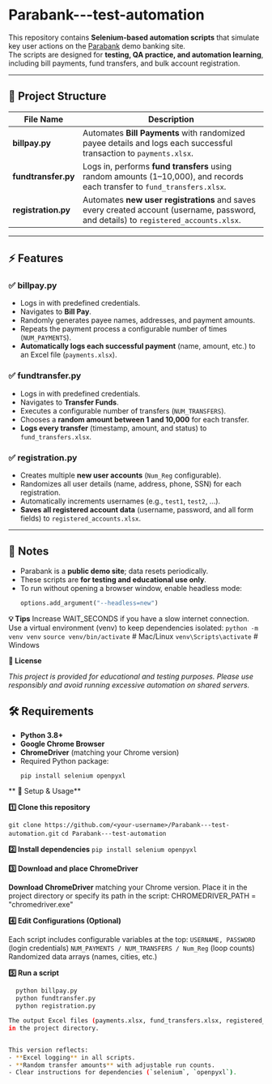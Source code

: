 # Parabank---test-automation

This repository contains **Selenium-based automation scripts** that simulate key user actions on the [Parabank](https://parabank.parasoft.com/parabank/index.htm) demo banking site.  
The scripts are designed for **testing, QA practice, and automation learning**, including bill payments, fund transfers, and bulk account registration.

---

## 📂 Project Structure

| File Name               | Description                                                                                             |
|--------------------------|---------------------------------------------------------------------------------------------------------|
| **billpay.py**           | Automates **Bill Payments** with randomized payee details and logs each successful transaction to `payments.xlsx`. |
| **fundtransfer.py**      | Logs in, performs **fund transfers** using random amounts (1–10,000), and records each transfer to `fund_transfers.xlsx`. |
| **registration.py**      | Automates **new user registrations** and saves every created account (username, password, and details) to `registered_accounts.xlsx`. |

---

## ⚡ Features

### ✅ billpay.py
- Logs in with predefined credentials.
- Navigates to **Bill Pay**.
- Randomly generates payee names, addresses, and payment amounts.
- Repeats the payment process a configurable number of times (`NUM_PAYMENTS`).
- **Automatically logs each successful payment** (name, amount, etc.) to an Excel file (`payments.xlsx`).

### ✅ fundtransfer.py
- Logs in with predefined credentials.
- Navigates to **Transfer Funds**.
- Executes a configurable number of transfers (`NUM_TRANSFERS`).
- Chooses a **random amount between 1 and 10,000** for each transfer.
- **Logs every transfer** (timestamp, amount, and status) to `fund_transfers.xlsx`.

### ✅ registration.py
- Creates multiple **new user accounts** (`Num_Reg` configurable).
- Randomizes all user details (name, address, phone, SSN) for each registration.
- Automatically increments usernames (e.g., `test1`, `test2`, …).
- **Saves all registered account data** (username, password, and all form fields) to `registered_accounts.xlsx`.

---

## 🧪 Notes
- Parabank is a **public demo site**; data resets periodically.
- These scripts are **for testing and educational use only**.
- To run without opening a browser window, enable headless mode:
  ```python
  options.add_argument("--headless=new")


**💡 Tips**
Increase WAIT_SECONDS if you have a slow internet connection.
Use a virtual environment (venv) to keep dependencies isolated:
  `python -m venv venv`
 `source venv/bin/activate`  # Mac/Linux
  `venv\Scripts\activate`     # Windows

**📜 License**

_This project is provided for educational and testing purposes.
Please use responsibly and avoid running excessive automation on shared servers._


## 🛠️ Requirements

- **Python 3.8+**
- **Google Chrome Browser**
- **ChromeDriver** (matching your Chrome version)
- Required Python package:
  ```bash
  pip install selenium openpyxl 

**  🚀 Setup & Usage**

**1️⃣ Clone this repository**

`git clone https://github.com/<your-username>/Parabank---test-automation.git`
`cd Parabank---test-automation`

**2️⃣ Install dependencies**
`pip install selenium openpyxl`

**3️⃣ Download and place ChromeDriver**

**Download ChromeDriver**
  matching your Chrome version.
  Place it in the project directory or specify its path in the script:
  CHROMEDRIVER_PATH = "chromedriver.exe"

**4️⃣ Edit Configurations (Optional)**

Each script includes configurable variables at the top:
  `USERNAME, PASSWORD` (login credentials)
  `NUM_PAYMENTS / NUM_TRANSFERS / Num_Reg` (loop counts)
  Randomized data arrays (names, cities, etc.)

**5️⃣ Run a script**
```bash
  python billpay.py
  python fundtransfer.py
  python registration.py

The output Excel files (payments.xlsx, fund_transfers.xlsx, registered_accounts.xlsx) will be created/updated automatically
in the project directory.


This version reflects:
- **Excel logging** in all scripts.
- **Random transfer amounts** with adjustable run counts.
- Clear instructions for dependencies (`selenium`, `openpyxl`).


